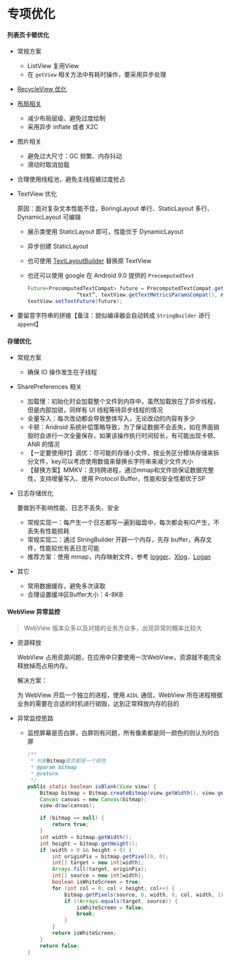 # 专项优化

#### 列表页卡顿优化

* 常规方案

  * ListView 复用View
  * 在 `getView` 相关方法中有耗时操作，要采用异步处理

* [RecycleView 优化](../RecycleView.md)

* [布局相关](三、布局优化.md)

  * 减少布局层级、避免过度绘制
  * 采用异步 inflate 或者 X2C

* 图片相关

  * 避免过大尺寸：GC 频繁、内存抖动
  * 滑动时取消加载

* 合理使用线程池，避免主线程被过度抢占

* TextView 优化

  原因：面对复杂文本性能不佳，BoringLayout 单行、StaticLayout 多行、DynamicLayout 可编辑

  * 展示类使用 StaticLayout 即可，性能优于 DynamicLayout

  * 异步创建 StaticLayout

  * 也可使用 [TextLayoutBuilder](https://github.com/facebook/TextLayoutBuilder) 替换原 TextView

  * 也还可以使用 google 在 Android 9.0 提供的 `PrecomputedText`

    ```java
    Future<PrecomputedTextCompat> future = PrecomputedTextCompat.getTextFuture(
                    “text”, textView.getTextMetricsParamsCompat(), null)；
    textView.setTextFuture(future);
    ```

    

* 要留意字符串的拼接【备注：貌似编译器会自动转成 `StringBuilder` 进行 `append`】

#### 存储优化

* 常规方案

  * 确保 IO 操作发生在子线程

* SharePreferences 相关

  * 加载慢：初始化时会加载整个文件到内存中，虽然加载放在了异步线程，但是内部加锁，同样有 UI 线程等待异步线程的情况
  * 全量写入：每次改动都会导致整体写入，无论改动的内容有多少
  * 卡顿：Android 系统补偿策略导致，为了保证数据不会丢失，如在界面销毁时会进行一次全量保存，如果该操作执行时间较长，有可能出现卡顿、ANR 的情况
  * 【一定要使用时】调优：尽可能的存储小文件，按业务区分模块存储来拆分文件，key可以考虑使用数值来替换长字符串来减少文件大小
  * 【替换方案】MMKV：支持跨进程，通过mmap和文件锁保证数据完整性，支持增量写入、使用 Protocol Buffer，性能和安全性都优于SP

* 日志存储优化

  要做到不影响性能、日志不丢失、安全

  * 常规实现一：每产生一个日志都写一遍到磁盘中，每次都会有IO产生，不丢失有性能损耗
  * 常规实现二：通过 StringBuilder 开辟一个内存，先存 buffer，再存文件，性能较优有丢日志可能
  * 推荐方案：使用 mmap，内存映射文件，参考 [logger](https://github.com/orhanobut/logger)、[Xlog](https://github.com/elvishew/xLog)、[Logan](https://github.com/Meituan-Dianping/Logan)

* 其它

  * 常用数据缓存，避免多次读取
  * 合理设置缓冲区Buffer大小：4-8KB

#### WebView 异常监控

> WebView 版本众多以及对接的业务方众多，出现异常的概率比较大

* 资源释放

  WebView 占用资源问题，在应用中只要使用一次WebView，资源就不能完全释放掉而占用内存。

  解决方案：

  为 WebView 开启一个独立的进程，使用 `AIDL` 通信，WebView 所在进程根据业务的需要在合适的时机进行销毁，达到正常释放内存的目的

* 异常监控思路

  * 监控屏幕是否白屏，白屏则有问题，所有像素都是同一颜色的则认为时白屏

    ```java
    /**
     * 判断Bitmap是否都是一个颜色
     * @param bitmap
     * @return
     */
    public static boolean isBlank(View view) {
    	Bitmap bitmap = Bitmap.createBitmap(view.getWidth(), view.getHeight(), Bitmap.Config.ARGB_8888);
    	Canvas canvas = new Canvas(bitmap);
    	view.draw(canvas);
    
        if (bitmap == null) {
            return true;
        }
        int width = bitmap.getWidth();
        int height = bitmap.getHeight();
        if (width > 0 && height > 0) {
            int originPix = bitmap.getPixel(0, 0);
            int[] target = new int[width];
            Arrays.fill(target, originPix);
            int[] source = new int[width];
            boolean isWhiteScreen = true;
            for (int col = 0; col < height; col++) {
                bitmap.getPixels(source, 0, width, 0, col, width, 1);
                if (!Arrays.equals(target, source)) {
                    isWhiteScreen = false;
                    break;
                }
            }
            return isWhiteScreen;
        }
        return false;
    }
    ```

    
